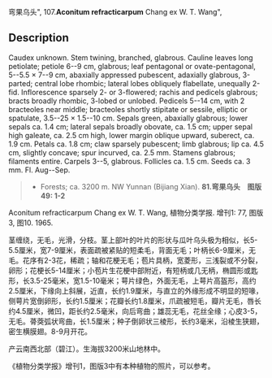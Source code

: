 弯果乌头",
107.**Aconitum refracticarpum** Chang ex W. T. Wang",

## Description
Caudex unknown. Stem twining, branched, glabrous. Cauline leaves long petiolate; petiole 6--9 cm, glabrous; leaf pentagonal or ovate-pentagonal, 5--5.5 × 7--9 cm, abaxially appressed pubescent, adaxially glabrous, 3-parted; central lobe rhombic; lateral lobes obliquely flabellate, unequally 2-fid. Inflorescence sparsely 2- or 3-flowered; rachis and pedicels glabrous; bracts broadly rhombic, 3-lobed or unlobed. Pedicels 5--14 cm, with 2 bracteoles near middle; bracteoles shortly stipitate or sessile, elliptic or spatulate, 3.5--25 × 1.5--10 cm. Sepals green, abaxially glabrous; lower sepals ca. 1.4 cm; lateral sepals broadly obovate, ca. 1.5 cm; upper sepal high galeate, ca. 2.5 cm high, lower margin oblique upward, suberect, ca. 1.9 cm. Petals ca. 1.8 cm; claw sparsely pubescent; limb glabrous; lip ca. 4.5 cm, slightly concave; spur incurved, ca. 2.5 mm. Stamens glabrous; filaments entire. Carpels 3--5, glabrous. Follicles ca. 1.5 cm. Seeds ca. 3 mm. Fl. Aug--Sep.

> * Forests; ca. 3200 m. NW Yunnan (Bijiang Xian).
**81.弯果乌头　图版49: 1-2**

Aconitum refracticarpum Chang ex W. T. Wang, 植物分类学报. 增刊1: 77, 图版3, 图10. 1965.

茎缠绕，无毛，光滑，分枝。茎上部叶的叶片的形状与瓜叶乌头极为相似，长5-5.5厘米，宽7-9厘米，表面疏被紧贴的短柔毛，背面无毛；叶柄长6-9厘米，无毛。花序有2-3花，稀疏；轴和花梗无毛；苞片具柄，宽菱形，三浅裂或不分裂，卵形；花梗长5-14厘米；小苞片生花梗中部附近，有短柄或几无柄，椭圆形或匙形，长3.5-25毫米，宽1.5-10毫米；萼片绿色，外面无毛，上萼片高盔形，高约2.5厘米，下缘向上斜展，近直，长约1.9厘米，与直立的外缘形成不明显的短喙，侧萼片宽倒卵形，长约1.5厘米；花瓣长约1.8厘米，爪疏被短毛，瓣片无毛，唇长约4.5厘米，微凹，距长约2.5毫米，向后弯曲；雄蕊无毛，花丝全缘；心皮3-5，无毛。蓇葖弧状弯曲，长1.5厘米；种子倒卵状三棱形，长约3毫米，沿棱生狭翅，密生横膜翅。8-9月开花。

产云南西北部（碧江）。生海拔3200米山地林中。

《植物分类学报》增刊1，图版3中有本种植物的照片，可以参考。

